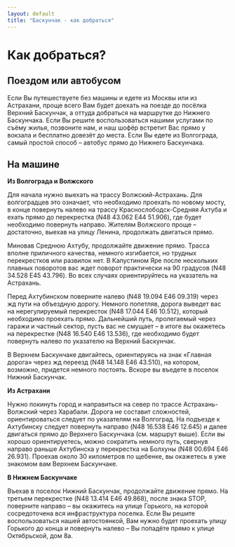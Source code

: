 ```yaml
---
layout: default
title: "Баскунчак - как добраться"
---
```


Как добраться?
==============

Поездом или автобусом
---------------------

Если Вы путешествуете без машины и едете из Москвы или из Астрахани, проще всего Вам будет доехать на поезде до посёлка Верхний Баскунчак, а оттуда добраться на маршрутке до Нижнего Баскунчака. Если Вы решите воспользоваться нашими услугами по съёму жилья, позвоните нам, и наш шофёр встретит Вас прямо у вокзала и бесплатно довезёт до места.
Если Вы едете из Волгограда, самый простой способ – автобус прямо до Нижнего Баскунчака.

На машине
---------

**Из Волгограда и Волжского**

Для начала нужно выехать на трассу Волжский-Астрахань. Для волгоградцев это означает, что необходимо проехать по новому мосту, в конце повернуть налево на трассу Краснослободск-Средняя Ахтуба и ехать прямо до перекрестка (N48 43.062 E44 51.906), где будет необходимо повернуть направо. Жителям Волжского проще – достаточно, выехав на улицу Ленина, продолжать двигаться прямо.

Миновав Среднюю Ахтубу, продолжайте движение прямо. Трасса вполне приличного качества, немного изгибается, но трудных перекрестков или развилок нет. В Капустином Яре после нескольких плавных поворотов вас ждет поворот практически на 90 градусов (N48 34.528 E45 43.796). Во всех случаях ориентируйтесь на указатель на Астрахань.

Перед Ахтубинском поверните налево (N48 19.094 E46 09.319) через жд пути на объездную дорогу. Немного попетляв, дорога выведет вас на нерегулируемый перекресток (N48 17.044 E46 10.512), который необходимо проехать прямо. Дальнейший путь, пролегаемый через гаражи и частный сектор, пусть вас не смущает – в итоге вы окажетесь на перекрестке (N48 16.540 E46 13.536), где необходимо будет повернуть налево по указателю на Верхний Баскунчак.

В Верхнем Баскунчаке двигайтесь, ориентируясь на знак «Главная дорога» через жд переезд (N48 14.148 E46 43.510), на котором, возможно, придется немного постоять. Вскоре вы въедете в поселок Нижний Баскунчак.

**Из Астрахани**

Нужно покинуть город и направиться на север по трассе Астрахань-Волжский через Харабали. Дорога не составит сложностей, ориентироваться следует по указателям на Волгоград. На подъезде к Ахтубинску следует повернуть направо (N48 16.538 E46 12.645) и далее двигаться прямо до Верхнего Баскунчака (см. маршрут выше).
Если вы хорошо ориентируетесь, можно сократить немного путь, свернув направо раньше Ахтубинска у перекрестка на Болхуны (N48 00.694 E46 26.931). Проехав около 30 километров по щебенке, вы окажетесь в уже знакомом вам Верхнем Баскунчаке.

**В Нижнем Баскунчаке**

Въехав в поселок Нижний Баскунчак, продолжайте движение прямо. На третьем перекрестке (N48 13.414 E46 49.868), после знака STOP, поверните направо – вы окажитесь на улице Горького, на которой сосредоточена вся инфраструктура поселка. Если Вы решите воспользоваться нашей автостоянкой, Вам нужно будет проехать улицу Горького до конца и повернуть налево – Вы попадёте прямо к улице Октябрьской, дом 8а.
